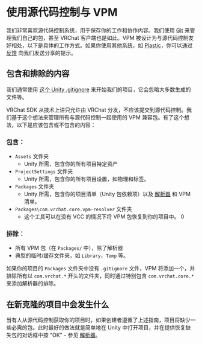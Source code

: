 # 使用源代码控制与 VPM

我们非常喜欢源代码控制系统，用于保存你的工作和协作内容。我们使用 [Git](https://git-scm.com/) 来管理我们自己的包，甚至 VRChat 客户端也是如此。VPM 被设计为与源代码控制友好相处，以下是具体的工作方式。如果你使用其他系统，如 [Plastic](https://docs.unity3d.com/2019.4/Documentation/Manual/PlasticSCMPlugin.html)，你可以通过 [反馈](https://feedback.vrchat.com/creator-companion-beta) 向我们发送分享的提示。

## 包含和排除的内容

我们通常使用 [这个 Unity .gitignore](https://github.com/github/gitignore/blob/main/Unity.gitignore) 来开始我们的项目，它会忽略大多数生成的文件等。

VRChat SDK 从技术上讲只允许由 VRChat 分发，不应该提交到源代码控制。我们基于这个想法来管理所有与源代码控制一起使用的 VPM 兼容包。有了这个想法，以下是应该包含或不包含的内容：

### 包含：
* `Assets` 文件夹
  * Unity 所需，包含你的所有项目特定资产
* `ProjectSettings` 文件夹
  * Unity 所需，包含你的所有项目设置，如物理和标签。
* `Packages` 文件夹
  * Unity 所需，包含你的项目清单（Unity 包依赖项）以及 [解析器](/vcc.docs.vrchat.com/vpm/resolver) 和 VPM 清单。
* `Packages\com.vrchat.core.vpm-resolver` 文件夹
  * 这个工具可以在没有 VCC 的情况下将 VPM 包恢复到你的项目中。
  0
### 排除：
* 所有 VPM 包（在 `Packages/` 中），除了解析器
* 典型的临时/缓存文件夹，如 `Library`，`Temp` 等。

如果你的项目的 `Packages` 文件夹中没有 `.gitignore` 文件，VPM 将添加一个，并排除所有以 `com.vrchat.*` 开头的文件夹，同时通过特别包含 `com.vrchat.core.*` 来添加解析器的排除。

## 在新克隆的项目中会发生什么
当有人从源代码控制获取你的项目时，如果创建者遵循了上述指南，项目将缺少一些必需的包。此时最好的做法就是简单地在 Unity 中打开项目，并在提供恢复缺失包的对话框中按 "OK" - 参见 [解析器](/vcc.docs.vrchat.com/vpm/resolver#using-it)。